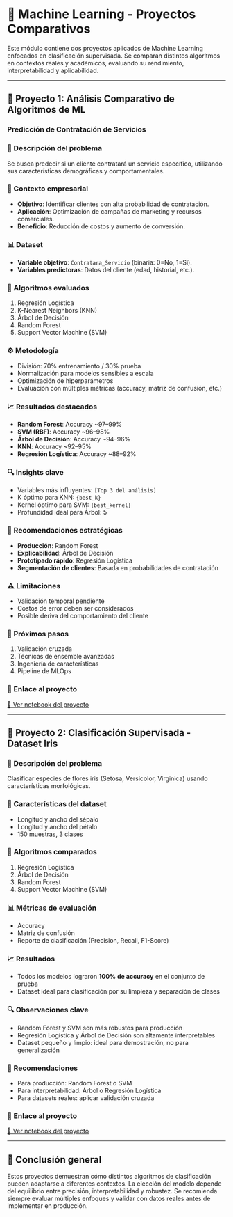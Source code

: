# 🤖 Machine Learning - Proyectos Comparativos

Este módulo contiene dos proyectos aplicados de Machine Learning enfocados en clasificación supervisada. Se comparan distintos algoritmos en contextos reales y académicos, evaluando su rendimiento, interpretabilidad y aplicabilidad.

---

## 📌 Proyecto 1: Análisis Comparativo de Algoritmos de ML  
### Predicción de Contratación de Servicios

### 📝 Descripción del problema
Se busca predecir si un cliente contratará un servicio específico, utilizando sus características demográficas y comportamentales.

### 💼 Contexto empresarial
- **Objetivo**: Identificar clientes con alta probabilidad de contratación.
- **Aplicación**: Optimización de campañas de marketing y recursos comerciales.
- **Beneficio**: Reducción de costos y aumento de conversión.

### 📊 Dataset
- **Variable objetivo**: `Contratara_Servicio` (binaria: 0=No, 1=Sí).
- **Variables predictoras**: Datos del cliente (edad, historial, etc.).

### 🧠 Algoritmos evaluados
1. Regresión Logística  
2. K-Nearest Neighbors (KNN)  
3. Árbol de Decisión  
4. Random Forest  
5. Support Vector Machine (SVM)

### ⚙️ Metodología
- División: 70% entrenamiento / 30% prueba  
- Normalización para modelos sensibles a escala  
- Optimización de hiperparámetros  
- Evaluación con múltiples métricas (accuracy, matriz de confusión, etc.)

### 📈 Resultados destacados
- **Random Forest**: Accuracy ~97–99%  
- **SVM (RBF)**: Accuracy ~96–98%  
- **Árbol de Decisión**: Accuracy ~94–96%  
- **KNN**: Accuracy ~92–95%  
- **Regresión Logística**: Accuracy ~88–92%

### 🔍 Insights clave
- Variables más influyentes: `[Top 3 del análisis]`  
- K óptimo para KNN: `{best_k}`  
- Kernel óptimo para SVM: `{best_kernel}`  
- Profundidad ideal para Árbol: 5

### 🧭 Recomendaciones estratégicas
- **Producción**: Random Forest  
- **Explicabilidad**: Árbol de Decisión  
- **Prototipado rápido**: Regresión Logística  
- **Segmentación de clientes**: Basada en probabilidades de contratación

### ⚠️ Limitaciones
- Validación temporal pendiente  
- Costos de error deben ser considerados  
- Posible deriva del comportamiento del cliente

### 🚀 Próximos pasos
1. Validación cruzada  
2. Técnicas de ensemble avanzadas  
3. Ingeniería de características  
4. Pipeline de MLOps

### 📎 Enlace al proyecto
[🔗 Ver notebook del proyecto](./M4/s1/contratacion_servicios.ipynb)

---

## 📌 Proyecto 2: Clasificación Supervisada - Dataset Iris

### 📝 Descripción del problema
Clasificar especies de flores iris (Setosa, Versicolor, Virginica) usando características morfológicas.

### 🌸 Características del dataset
- Longitud y ancho del sépalo  
- Longitud y ancho del pétalo  
- 150 muestras, 3 clases

### 🧠 Algoritmos comparados
1. Regresión Logística  
2. Árbol de Decisión  
3. Random Forest  
4. Support Vector Machine (SVM)

### 📊 Métricas de evaluación
- Accuracy  
- Matriz de confusión  
- Reporte de clasificación (Precision, Recall, F1-Score)

### 📈 Resultados
- Todos los modelos lograron **100% de accuracy** en el conjunto de prueba  
- Dataset ideal para clasificación por su limpieza y separación de clases

### 🔍 Observaciones clave
- Random Forest y SVM son más robustos para producción  
- Regresión Logística y Árbol de Decisión son altamente interpretables  
- Dataset pequeño y limpio: ideal para demostración, no para generalización

### 🧭 Recomendaciones
- Para producción: Random Forest o SVM  
- Para interpretabilidad: Árbol o Regresión Logística  
- Para datasets reales: aplicar validación cruzada

### 📎 Enlace al proyecto
[🔗 Ver notebook del proyecto](./M4/s2/iris_clasificacion.ipynb)

---

## 🧠 Conclusión general

Estos proyectos demuestran cómo distintos algoritmos de clasificación pueden adaptarse a diferentes contextos. La elección del modelo depende del equilibrio entre precisión, interpretabilidad y robustez. Se recomienda siempre evaluar múltiples enfoques y validar con datos reales antes de implementar en producción.
